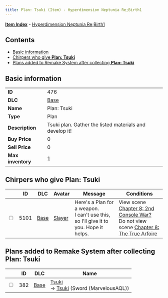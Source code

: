```yaml
---
title: Plan: Tsuki (Item) - Hyperdimension Neptunia Re;Birth1
---
```


[**Item Index**](/neptunia/rb1/item/index.html) - [Hyperdimension Neptunia Re;Birth1](/neptunia/rb1)

## Contents

- [Basic information](#basic-information)
- [Chirpers who give **Plan: Tsuki**](#chirpers-who-give-plan-tsuki)
- [Plans added to Remake System after collecting **Plan: Tsuki**](#plans-added-to-remake-system-after-collecting-plan-tsuki)
## Basic information

|   |   |
| -- | -- |
| **ID** | 476 |
| **DLC** | [Base](/neptunia/rb1/dlc/1-base.html) |
| **Name** | Plan: Tsuki |
| **Type** | Plan |
| **Description** | Tsuki plan. Gather the listed materials and develop it! |
| **Buy Price** | 0 |
| **Sell Price** | 0 |
| **Max inventory** | 1 |


## Chirpers who give **Plan: Tsuki**

|    | ID | DLC | Avatar | Message | Conditions |
| -- | -- | --- | ------ | ------- | ---------- |
| <input type="checkbox" id="rb1-chirper-event-1-5101" class="trackbox" /> | 5101 | [Base](/neptunia/rb1/dlc/1-base.html) | [Slayer](/neptunia/rb1/undefined/1-227-slayer.html) | Here's a Plan for a weapon.<br />I can't use this, so I'll give it to you. Hope it helps. | View scene [Chapter 8: 2nd Console War?](/neptunia/rb1/scene/1-802-chapter-8-2nd-console-war.html)<br />Do not view scene [Chapter 8: The True Arfoire](/neptunia/rb1/scene/1-807-chapter-8-the-true-arfoire.html) |


## Plans added to Remake System after collecting **Plan: Tsuki**

|    | ID | DLC | Name |
| -- | -- | --- | ---- |
| <input type="checkbox" id="rb1-remake-1-382" class="trackbox" /> | 382 | [Base](/neptunia/rb1/dlc/1-base.html) | [Tsuki](/neptunia/rb1/remake/1-382-tsuki.html)<br /> → [Tsuki](/neptunia/rb1/item/1-2416-tsuki.html) (Sword (MarvelousAQL)) |
